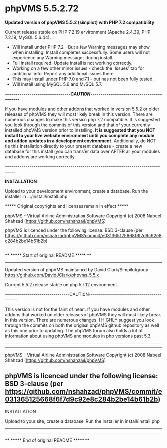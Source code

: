 phpVMS 5.5.2.72
===============

**Updated version of phpVMS 5.5.2 (simpilot) with PHP 7.2 compatibility**

Current release stable on PHP 7.2.19 environment (Apache 2.4.39, PHP 7.2.19, MySQL 5.6.44).


* Will install under PHP 7.2 - But a few Warning messages may show when installing. Install completes successfully. Some users will not experience any Warning messages during install.
* Full install required. Update install is not working correctly.
* Working on a few other minor issues - check the 'Issues' tab for additional info. Report any additional issues there.
* This may install under PHP 7.0 and 7.1 - but has not been fully tested.
* Will install using MySQL 5.6 and MySQL 5.7.

**--------------------------------_CAUTION_------------------------------------------**

If you have modules and other addons that worked in version 5.5.2 or older releases of phpVMS they will most likely break in this
version. There are numerous changes to make this version php 7.2 compatible. It is suggested you look through the commits of this
version and that of your currently installed phpVMS version prior to installing. **It is suggested that you NOT install to your 
live website environment until you complete any module and addon updates in a development environment.** Additionally, do NOT tie this
installation directly to your present database - create a new database for this install (you can transfer data over AFTER all your
modules and addons are working correctly.

**---------------------------------------------------------------------------------**

**INSTALLATION**

Upload to your development environment, create a database. Run the installer in .../install/install.php

***** Original copyrights and licenses remain in effect *****

phpVMS - Virtual Airline Administration Software
 Copyright (c) 2008 Nabeel Shahzad (https://github.com/nshahzad/phpVMS)

 phpVMS is licenced under the following license:
   BSD 3-clause (per https://github.com/nshahzad/phpVMS/commit/e031365125668f6f7d9c92e8c284b2be14b61b2b)

________________________________________________________________________________

** ***** Start of original README ***** **
________________________________________________________________________________

Updated version of phpVMS maintained by David Clark/Simpilotgroup
https://github.com/DavidJClark/phpvms_5.5.x

Current 5.5.2 release stable on php 5.5.12 environment.

--------------------------------CAUTION------------------------------------------

This version is not for the faint of heart. If you have modules and other addons that worked on older releases of phpVMS they will most likely break in this version. There are numerous changes. I HIGHLY suggest you look through the commits on both the original phpVMS github repository as well as this one prior to updating. The phpVMS forum also holds a lot of information about using phpVMS and modules in php versions past 5.3.

---------------------------------------------------------------------------------

---
phpVMS - Virtual Airline Administration Software
 Copyright (c) 2008 Nabeel Shahzad (https://github.com/nshahzad/phpVMS)

 phpVMS is licenced under the following license:
   BSD 3-clause (per https://github.com/nshahzad/phpVMS/commit/e031365125668f6f7d9c92e8c284b2be14b61b2b)
---

INSTALLATION

Upload to your site, create a database. Run the installer in install/install.php

---
________________________________________________________________________________
** ***** End of original README ***** **
